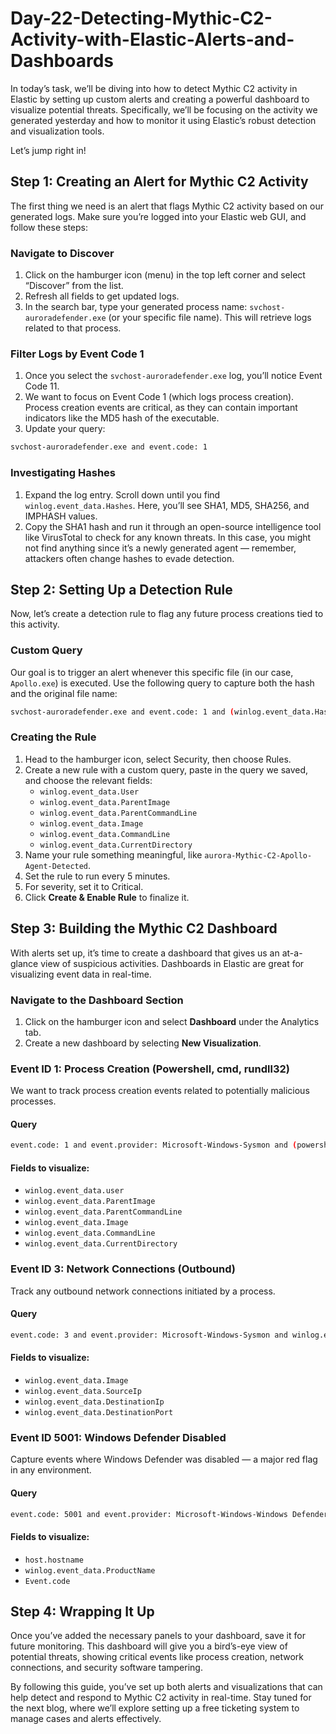 # Day-22-Detecting-Mythic-C2-Activity-with-Elastic-Alerts-and-Dashboards

In today’s task, we’ll be diving into how to detect Mythic C2 activity in Elastic by setting up custom alerts and creating a powerful dashboard to visualize potential threats. Specifically, we’ll be focusing on the activity we generated yesterday and how to monitor it using Elastic’s robust detection and visualization tools.

Let’s jump right in!

## Step 1: Creating an Alert for Mythic C2 Activity

The first thing we need is an alert that flags Mythic C2 activity based on our generated logs. Make sure you’re logged into your Elastic web GUI, and follow these steps:

### Navigate to Discover

1. Click on the hamburger icon (menu) in the top left corner and select “Discover” from the list.
2. Refresh all fields to get updated logs.
3. In the search bar, type your generated process name: `svchost-auroradefender.exe` (or your specific file name). This will retrieve logs related to that process.

### Filter Logs by Event Code 1

1. Once you select the `svchost-auroradefender.exe` log, you’ll notice Event Code 11.
2. We want to focus on Event Code 1 (which logs process creation). Process creation events are critical, as they can contain important indicators like the MD5 hash of the executable.
3. Update your query:
   
```bash
svchost-auroradefender.exe and event.code: 1
```

### Investigating Hashes

1. Expand the log entry. Scroll down until you find `winlog.event_data.Hashes`. Here, you’ll see SHA1, MD5, SHA256, and IMPHASH values.
2. Copy the SHA1 hash and run it through an open-source intelligence tool like VirusTotal to check for any known threats. In this case, you might not find anything since it’s a newly generated agent — remember, attackers often change hashes to evade detection.

## Step 2: Setting Up a Detection Rule

Now, let’s create a detection rule to flag any future process creations tied to this activity.

### Custom Query

Our goal is to trigger an alert whenever this specific file (in our case, `Apollo.exe`) is executed. Use the following query to capture both the hash and the original file name:

```bash
svchost-auroradefender.exe and event.code: 1 and (winlog.event_data.Hashes: A1F75C696553C3E1F887BD0D8B312CDA6D4D57BA8DD587AB59DF2A694A3642AB or winlog.event_data.OriginalFileName: Apollo.exe)
```


### Creating the Rule

1. Head to the hamburger icon, select Security, then choose Rules.
2. Create a new rule with a custom query, paste in the query we saved, and choose the relevant fields:
   - `winlog.event_data.User`
   - `winlog.event_data.ParentImage`
   - `winlog.event_data.ParentCommandLine`
   - `winlog.event_data.Image`
   - `winlog.event_data.CommandLine`
   - `winlog.event_data.CurrentDirectory`
3. Name your rule something meaningful, like `aurora-Mythic-C2-Apollo-Agent-Detected`.
4. Set the rule to run every 5 minutes.
5. For severity, set it to Critical.
6. Click **Create & Enable Rule** to finalize it.

## Step 3: Building the Mythic C2 Dashboard

With alerts set up, it’s time to create a dashboard that gives us an at-a-glance view of suspicious activities. Dashboards in Elastic are great for visualizing event data in real-time.

### Navigate to the Dashboard Section

1. Click on the hamburger icon and select **Dashboard** under the Analytics tab.
2. Create a new dashboard by selecting **New Visualization**.

### Event ID 1: Process Creation (Powershell, cmd, rundll32)

We want to track process creation events related to potentially malicious processes.

#### Query

```bash
event.code: 1 and event.provider: Microsoft-Windows-Sysmon and (powershell or cmd or rundll32)
```

#### Fields to visualize:
- `winlog.event_data.user`
- `winlog.event_data.ParentImage`
- `winlog.event_data.ParentCommandLine`
- `winlog.event_data.Image`
- `winlog.event_data.CommandLine`
- `winlog.event_data.CurrentDirectory`

### Event ID 3: Network Connections (Outbound)

Track any outbound network connections initiated by a process.

#### Query

```bash
event.code: 3 and event.provider: Microsoft-Windows-Sysmon and winlog.event_data.Initiated: true
```

#### Fields to visualize:
- `winlog.event_data.Image`
- `winlog.event_data.SourceIp`
- `winlog.event_data.DestinationIp`
- `winlog.event_data.DestinationPort`

### Event ID 5001: Windows Defender Disabled

Capture events where Windows Defender was disabled — a major red flag in any environment.

#### Query

```bash
event.code: 5001 and event.provider: Microsoft-Windows-Windows Defender
```

#### Fields to visualize:
- `host.hostname`
- `winlog.event_data.ProductName`
- `Event.code`

## Step 4: Wrapping It Up

Once you’ve added the necessary panels to your dashboard, save it for future monitoring. This dashboard will give you a bird’s-eye view of potential threats, showing critical events like process creation, network connections, and security software tampering.

By following this guide, you’ve set up both alerts and visualizations that can help detect and respond to Mythic C2 activity in real-time. Stay tuned for the next blog, where we’ll explore setting up a free ticketing system to manage cases and alerts effectively.



